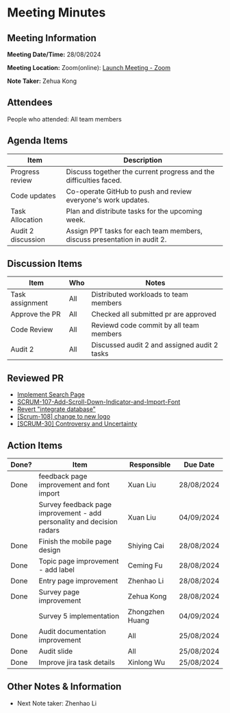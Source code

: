 # Meeting Minutes

## Meeting Information

**Meeting Date/Time:** 28/08/2024 

**Meeting Location:** Zoom(online): [Launch Meeting - Zoom](https://anu.zoom.us/j/82320892529?pwd=r1sFRKhalHhXKuCi4eFE72RrBUwuor.1) 

**Note Taker:** Zehua Kong

## Attendees

People who attended: All team members

## Agenda Items

| Item               | Description                                                  |
| ------------------ | ------------------------------------------------------------ |
| Progress review    | Discuss together the current progress and the difficulties faced. |
| Code updates       | Co-operate GitHub to push and review everyone's work updates. |
| Task Allocation    | Plan and distribute tasks for the upcoming week.             |
| Audit 2 discussion | Assign PPT tasks for each team members, discuss presentation in audit 2. |

## Discussion Items

| Item            | Who | Notes                                        |
| --------------- | --- | -------------------------------------------- |
| Task assignment | All | Distributed workloads to team members        |
| Approve the PR  | All | Checked all submitted pr are approved        |
| Code Review     | All | Reviewd code commit by all team members      |
| Audit 2         | All | Discussed audit 2 and assigned audit 2 tasks |

## Reviewed PR

- [Implement Search Page](https://github.com/24-S1-2-C-Moral-Decisions/moral-front-end/pull/22)
- [SCRUM-107-Add-Scroll-Down-Indicator-and-Import-Font](https://github.com/24-S1-2-C-Moral-Decisions/moral-front-end/pull/21)
- [Revert "integrate database"](https://github.com/24-S1-2-C-Moral-Decisions/moral-front-end/pull/20)
- [[Scrum-108] change to new logo](https://github.com/24-S1-2-C-Moral-Decisions/moral-survey/pull/29)
- [[SCRUM-30] Controversy and Uncertainty](https://github.com/24-S1-2-C-Moral-Decisions/moral-survey/pull/24)

## Action Items

| Done? | Item                                                         | Responsible     | Due Date   |
| ----- | ------------------------------------------------------------ | --------------- | ---------- |
| Done  | feedback page improvement and font import                    | Xuan Liu        | 28/08/2024 |
|       | Survey feedback page improvement - add personality and decision radars | Xuan Liu        | 04/09/2024 |
| Done  | Finish the mobile page design                                | Shiying Cai     | 28/08/2024 |
| Done  | Topic page improvement - add label                           | Ceming Fu       | 28/08/2024 |
| Done  | Entry page improvement                                       | Zhenhao Li      | 28/08/2024 |
| Done  | Survey page improvement                                      | Zehua Kong      | 28/08/2024 |
|       | Survey 5 implementation                                      | Zhongzhen Huang | 04/09/2024 |
| Done  | Audit documentation improvement                              | All             | 25/08/2024 |
| Done  | Audit slide                                                  | All             | 25/08/2024 |
| Done  | Improve jira task details                                    | Xinlong Wu      | 25/08/2024 |

## Other Notes & Information

- Next Note taker: Zhenhao Li
